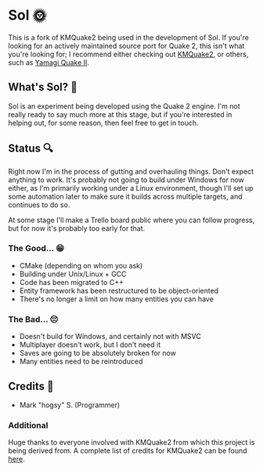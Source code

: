 # Sol 🌞

This is a fork of KMQuake2 being used in the development of Sol.
If you're looking for an actively maintained source port for Quake 2, this isn't what you're looking for; I recommend either checking out [KMQuake2](https://www.markshan.com/knightmare/), or others, such as [Yamagi Quake II](https://www.yamagi.org/quake2/).

## What's Sol? 🤔

Sol is an experiment being developed using the Quake 2 engine. I'm not really ready to say much more at this stage, but if you're interested in helping out, for some reason, then feel free to get in touch.

## Status 🔍

Right now I'm in the process of gutting and overhauling things.
Don't expect anything to work. It's probably not going to build under Windows for now either, as I'm primarily working under a Linux environment, though I'll set up some automation later to make sure it builds across multiple targets, and continues to do so.

At some stage I'll make a Trello board public where you can follow progress, but for now it's probably too early for that.

### The Good... 😁

- CMake (depending on whom you ask)
- Building under Unix/Linux + GCC
- Code has been migrated to C++
- Entity framework has been restructured to be object-oriented
- There's no longer a limit on how many entities you can have

### The Bad... 😔

- Doesn't build for Windows, and certainly not with MSVC
- Multiplayer doesn't work, but I don't need it
- Saves are going to be absolutely broken for now
- Many entities need to be reintroduced

## Credits 📖

- Mark "hogsy" S. (Programmer)

### Additional

Huge thanks to everyone involved with KMQuake2 from which this project is being derived from.
A complete list of credits for KMQuake2 can be found [here](docs/kmquake2.txt).
